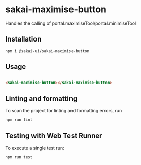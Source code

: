# sakai-maximise-button

Handles the calling of portal.maximiseTool/portal.minimiseTool

## Installation

```bash
npm i @sakai-ui/sakai-maximise-button
```

## Usage

```html

<sakai-maximise-button></sakai-maximise-button>

```

## Linting and formatting

To scan the project for linting and formatting errors, run

```bash
npm run lint
```

## Testing with Web Test Runner

To execute a single test run:

```bash
npm run test
```
